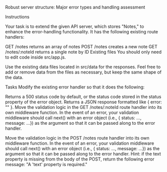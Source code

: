 Robust server structure: Major error types and handling assessment

Instructions

Your task is to extend the given API server, which stores "Notes," to enhance the error-handling functionality. It has the following existing route handlers:

GET /notes returns an array of notes
POST /notes creates a new note
GET /notes/:noteId returns a single note by ID
Existing files
You should only need to edit code inside src/app.js.

Use the existing data files located in src/data for the responses. Feel free to add or remove data from the files as necessary, but keep the same shape of the data.

Tasks
Modify the existing error handler so that it does the following:

Returns a 500 status code by default, or the status code stored in the status property of the error object.
Returns a JSON response formatted like { error: "<error-message-here>" }.
Move the validation logic in the GET /notes/:noteId route handler into its own middleware function. In the event of an error, your validation middleware should call next() with an error object (i.e., { status: ..., message: ...}) as the argument so that it can be passed along to the error handler.

Move the validation logic in the POST /notes route handler into its own middleware function. In the event of an error, your validation middleware should call next() with an error object (i.e., { status: ..., message: ...}) as the argument so that it can be passed along to the error handler.
Hint: if the text property is missing from the body of the POST, return the following error message: "A 'text' property is required."
